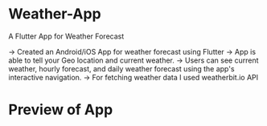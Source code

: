 # Weather-App
A Flutter App for Weather Forecast

-> Created an Android/iOS App for weather forecast using Flutter
-> App is able to tell your Geo location and current weather.
-> Users can see current weather, hourly forecast, and daily weather forecast using the app's interactive navigation.
-> For fetching weather data I used weatherbit.io API

# Preview of App

[](https://github.com/udaram/Weather-App/blob/master/waetherapp.gif)
